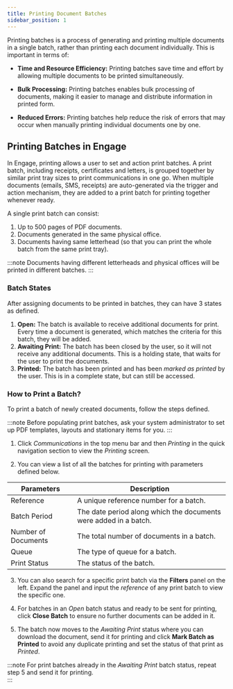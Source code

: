 ```yaml
---
title: Printing Document Batches
sidebar_position: 1
---
```


Printing batches is a process of generating and printing multiple documents in a single batch, rather than printing each document individually. This is important in terms of: 

- **Time and Resource Efficiency:** Printing batches save time and effort by allowing multiple documents to be printed simultaneously.

- **Bulk Processing:** Printing batches enables bulk processing of documents, making it easier to manage and distribute information in printed form.

- **Reduced Errors:** Printing batches help reduce the risk of errors that may occur when manually printing individual documents one by one.

## Printing Batches in Engage

In Engage, printing allows a user to set and action print batches. A print batch, including receipts, certificates and letters, is grouped together by similar print tray sizes to print communications in one go. When multiple documents (emails, SMS, receipts) are auto-generated via the trigger and action mechanism, they are added to a print batch for printing together whenever ready. 

A single print batch can consist:

1. Up to 500 pages of PDF documents.
2. Documents generated in the same physical office.
3. Documents having same letterhead (so that you can print the whole batch from the same print tray).

:::note
Documents having different letterheads and physical offices will be printed in different batches.
:::

### Batch States 

After assigning documents to be printed in batches, they can have 3 states as defined.

1. **Open:** The batch is available to receive additional documents for print. Every time a document is generated, which matches the criteria for this batch, they will be added.
2. **Awaiting Print:** The batch has been closed by the user, so it will not receive any additional documents. This is a holding state, that waits for the user to print the documents.
3. **Printed:** The batch has been printed and has been *marked as printed* by the user. This is in a complete state, but can still be accessed. 

### How to Print a Batch?

To print a batch of newly created documents, follow the steps defined.

:::note
Before populating print batches, ask your system administrator to set up PDF templates, layouts and stationary items for you.
:::

1. Click *Communications* in the top menu bar and then *Printing* in the quick navigation section to view the *Printing* screen.


2. You can view a list of all the batches for printing with parameters defined below. 

| Parameters | Description |
| ---------- | ----------- |
| Reference | A unique reference number for a batch. |
| Batch Period | The date period along which the documents were added in a batch. |
| Number of Documents | The total number of documents in a batch. |
| Queue | The type of queue for a batch. |
| Print Status | The status of the batch. |


3. You can also search for a specific print batch via the **Filters** panel on the left. Expand the panel and input the *reference* of any print batch to view the specific one.


4. For batches in an *Open* batch status and ready to be sent for printing, click **Close Batch** to ensure no further documents can be added in it.


5. The batch now moves to the *Awaiting Print* status where you can download the document, send it for printing and click **Mark Batch as Printed** to avoid any duplicate printing and set the status of that print as *Printed*. 


:::note
For print batches already in the *Awaiting Print* batch status, repeat step 5 and send it for printing.   
:::


